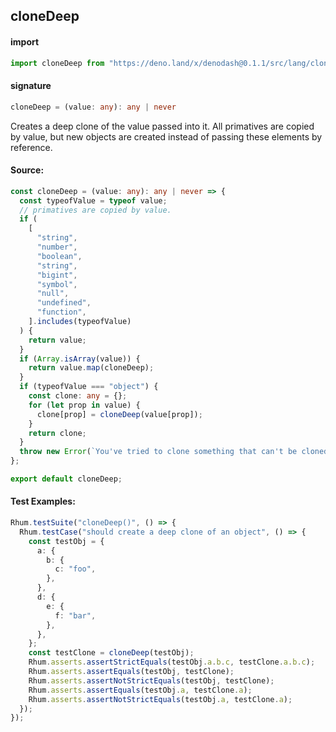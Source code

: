 ## cloneDeep

#### import

```typescript
import cloneDeep from "https://deno.land/x/denodash@0.1.1/src/lang/cloneDeep.ts";
```

#### signature

```typescript
cloneDeep = (value: any): any | never
```

Creates a deep clone of the value passed into it. All primatives are copied by
value, but new objects are created instead of passing these elements by
reference.

#### Source:

```typescript
const cloneDeep = (value: any): any | never => {
  const typeofValue = typeof value;
  // primatives are copied by value.
  if (
    [
      "string",
      "number",
      "boolean",
      "string",
      "bigint",
      "symbol",
      "null",
      "undefined",
      "function",
    ].includes(typeofValue)
  ) {
    return value;
  }
  if (Array.isArray(value)) {
    return value.map(cloneDeep);
  }
  if (typeofValue === "object") {
    const clone: any = {};
    for (let prop in value) {
      clone[prop] = cloneDeep(value[prop]);
    }
    return clone;
  }
  throw new Error(`You've tried to clone something that can't be cloned`);
};

export default cloneDeep;
```

#### Test Examples:

```typescript
Rhum.testSuite("cloneDeep()", () => {
  Rhum.testCase("should create a deep clone of an object", () => {
    const testObj = {
      a: {
        b: {
          c: "foo",
        },
      },
      d: {
        e: {
          f: "bar",
        },
      },
    };
    const testClone = cloneDeep(testObj);
    Rhum.asserts.assertStrictEquals(testObj.a.b.c, testClone.a.b.c);
    Rhum.asserts.assertEquals(testObj, testClone);
    Rhum.asserts.assertNotStrictEquals(testObj, testClone);
    Rhum.asserts.assertEquals(testObj.a, testClone.a);
    Rhum.asserts.assertNotStrictEquals(testObj.a, testClone.a);
  });
});
```
